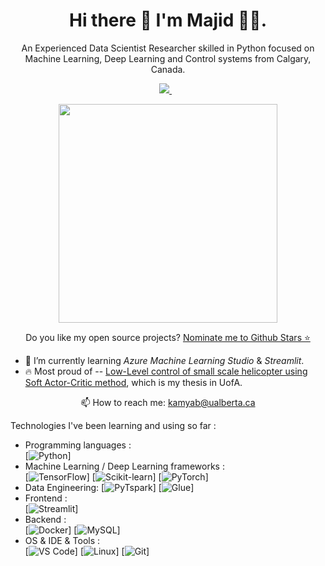<h1 align='center'>
  Hi there 👋 I'm Majid 👨‍💻.
</h1>

<p align='center'>
  An Experienced Data Scientist Researcher skilled in Python focused on Machine Learning, Deep Learning and Control systems from Calgary, Canada.
<p align='center'>

<a href="https://github.com/MKamyab1991">
<img src="https://img.shields.io/badge/linkedin-%230077B5.svg?&style=for-the-badge&logo=linkedin&logoColor=white" />
</a>&nbsp;&nbsp;
</p>
</p>

<p align='center'>
  <a href="#"><img src="https://github-readme-stats.vercel.app/api?username=MKamyab1991&show_icons=true&count_private=true&theme=dark" width="350"></a>
</p>

<p align='center'>
  Do you like my open source projects? <a href='https://stars.github.com/nominate/'>Nominate me to Github Stars ⭐</a>
</p>

- 🌱 I’m currently learning *Azure Machine Learning Studio* & *Streamlit*.
- 🔥 Most proud of -- [Low-Level control of small scale helicopter using Soft Actor-Critic method](https://era.library.ualberta.ca/items/7cfade5e-b0fe-4428-9770-f3eddcae6afb/download/87ef967e-3ff7-4695-bd3f-a0879541e766), which is my thesis in UofA.

<p align='center'>
  📫 How to reach me: <a href='mailto:kamyab@ualberta.ca'>kamyab@ualberta.ca</a>
</p>

Technologies I've been learning and using so far :

- Programming languages : <br />
    [![Python](http://img.shields.io/badge/-Python-eee?style=flat-square&logo=python&logoColor#F7BD2F)]
- Machine Learning / Deep Learning frameworks : <br />
    [![TensorFlow](http://img.shields.io/badge/-TensorFlow-eee?style=flat-square&logo=tensorflow&logoColor=FF6F00)]
    [![Scikit-learn](http://img.shields.io/badge/-Scikit--Learn-eee?style=flat-square&logo=scikit-learn&logoColor=e26d00)]
    [![PyTorch](http://img.shields.io/badge/-PyTorch-eee?style=flat-square&logo=pytorch&logoColor=EE4C2C)]
- Data Engineering:
  [![PyTspark](https://img.shields.io/badge/-Pyspark-eee?style=flat-square&logo=pytorch&logoColor=EE4C2C)]
  [![Glue](https://img.shields.io/badge/-Glue-eee?style=flat-square&logo=Glue&logoColor=EE4C2C)]
- Frontend : <br />
    [![Streamlit](https://img.shields.io/badge/-Streamlit-eee?style=flat-square&logo=streamlit&logoColor=2496ed)]
- Backend : <br />
    [![Docker](https://img.shields.io/badge/-Docker-eee?style=flat-square&logo=docker&logoColor=2496ed)]
    [![MySQL](http://img.shields.io/badge/-MySQL-eee?style=flat-square&logo=mysql&logoColor=4479A1)]
- OS & IDE & Tools : <br />
    [![VS Code](http://img.shields.io/badge/-VS%20Code-eee?style=flat-square&logo=visual-studio-code&logoColor=007ACC)]
    [![Linux](http://img.shields.io/badge/-Linux-eee?style=flat-square&logo=linux&logoColor=D67A10)]
    [![Git](http://img.shields.io/badge/-Git-eee?style=flat-square&logo=git&logoColor=F05032)]
  

